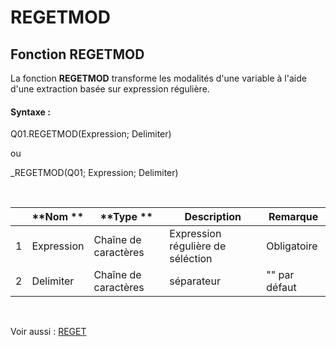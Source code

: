 # REGETMOD

## Fonction REGETMOD

La fonction **REGETMOD** transforme les modalités d'une variable à l'aide d'une extraction basée sur expression régulière.

#### Syntaxe :&nbsp;

Q01.REGETMOD(Expression; Delimiter)

ou

\_REGETMOD(Q01; Expression; Delimiter)

&nbsp;

| &nbsp; | **Nom ** | **Type ** | **Description** | **Remarque** |
| --- | --- | --- | --- | --- |
| &#49; | Expression | Chaîne de caractères | Expression régulière de séléction | Obligatoire |
| &#50; | Delimiter | Chaîne de caractères | séparateur | "" par défaut |


&nbsp;

Voir aussi : [REGET](<REGET1.md>)
